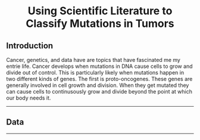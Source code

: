# <div align='center'> Using Scientific Literature to Classify Mutations in Tumors </div>

## Introduction

Cancer, genetics, and data have are topics that have fascinated me my entrie life. Cancer develops when mutations in DNA cause cells to grow and divide out of control. This is particularly likely when mutations happen in two different kinds of genes. The first is proto-oncogenes. These genes are generally involved in cell growth and division. When they get mutated they can cause cells to continusously grow and divide beyond the point at which our body needs it.

<hr>

## Data

<hr>